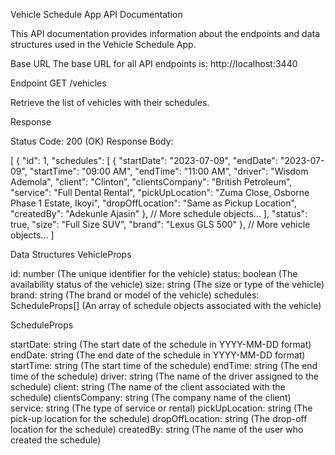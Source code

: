 Vehicle Schedule App API Documentation

This API documentation provides information about the endpoints and data structures used in the Vehicle Schedule App.

Base URL
The base URL for all API endpoints is: http://localhost:3440

Endpoint
GET /vehicles

Retrieve the list of vehicles with their schedules.

Response

Status Code: 200 (OK)
Response Body:

[
{
"id": 1,
"schedules": [
{
"startDate": "2023-07-09",
"endDate": "2023-07-09",
"startTime": "09:00 AM",
"endTime": "11:00 AM",
"driver": "Wisdom Ademola",
"client": "Clinton",
"clientsCompany": "British Petroleum",
"service": "Full Dental Rental",
"pickUpLocation": "Zuma Close, Osborne Phase 1 Estate, Ikoyi",
"dropOffLocation": "Same as Pickup Location",
"createdBy": "Adekunle Ajasin"
},
// More schedule objects...
],
"status": true,
"size": "Full Size SUV",
"brand": "Lexus GLS 500"
},
// More vehicle objects...
]

Data Structures
VehicleProps

id: number (The unique identifier for the vehicle)
status: boolean (The availability status of the vehicle)
size: string (The size or type of the vehicle)
brand: string (The brand or model of the vehicle)
schedules: ScheduleProps[] (An array of schedule objects associated with the vehicle)

ScheduleProps

startDate: string (The start date of the schedule in YYYY-MM-DD format)
endDate: string (The end date of the schedule in YYYY-MM-DD format)
startTime: string (The start time of the schedule)
endTime: string (The end time of the schedule)
driver: string (The name of the driver assigned to the schedule)
client: string (The name of the client associated with the schedule)
clientsCompany: string (The company name of the client)
service: string (The type of service or rental)
pickUpLocation: string (The pick-up location for the schedule)
dropOffLocation: string (The drop-off location for the schedule)
createdBy: string (The name of the user who created the schedule)
